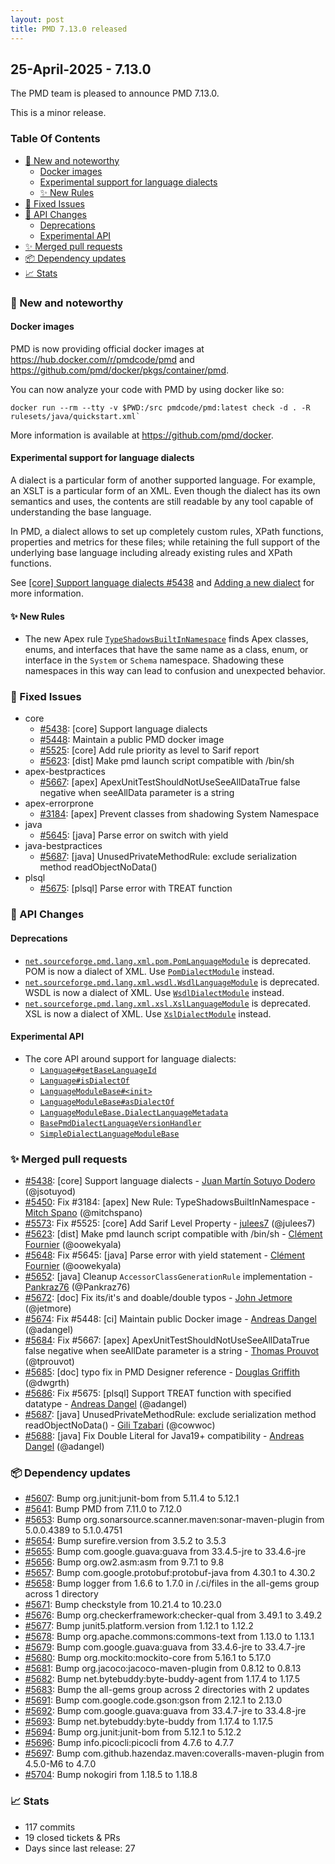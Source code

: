 ```yaml
---
layout: post
title: PMD 7.13.0 released
---
```




## 25-April-2025 - 7.13.0

The PMD team is pleased to announce PMD 7.13.0.

This is a minor release.

### Table Of Contents

* [🚀 New and noteworthy](#new-and-noteworthy)
    * [Docker images](#docker-images)
    * [Experimental support for language dialects](#experimental-support-for-language-dialects)
    * [✨ New Rules](#new-rules)
* [🐛 Fixed Issues](#fixed-issues)
* [🚨 API Changes](#api-changes)
    * [Deprecations](#deprecations)
    * [Experimental API](#experimental-api)
* [✨ Merged pull requests](#merged-pull-requests)
* [📦 Dependency updates](#dependency-updates)
* [📈 Stats](#stats)

### 🚀 New and noteworthy

#### Docker images

PMD is now providing official docker images at <https://hub.docker.com/r/pmdcode/pmd> and
<https://github.com/pmd/docker/pkgs/container/pmd>.

You can now analyze your code with PMD by using docker like so:

```
docker run --rm --tty -v $PWD:/src pmdcode/pmd:latest check -d . -R rulesets/java/quickstart.xml`
```

More information is available at <https://github.com/pmd/docker>.

#### Experimental support for language dialects

A dialect is a particular form of another supported language. For example, an XSLT is a particular
form of an XML. Even though the dialect has its own semantics and uses, the contents are still readable
by any tool capable of understanding the base language.

In PMD, a dialect allows to set up completely custom rules, XPath functions, properties and metrics
for these files; while retaining the full support of the underlying base language including
already existing rules and XPath functions.

See [[core] Support language dialects #5438](https://github.com/pmd/pmd/pull/5438) and
[Adding a new dialect](https://docs.pmd-code.org/pmd-doc-7.13.0/pmd_devdocs_major_adding_dialect.html) for more information.

#### ✨ New Rules

* The new Apex rule [`TypeShadowsBuiltInNamespace`](https://docs.pmd-code.org/pmd-doc-7.13.0/pmd_rules_apex_errorprone.html#typeshadowsbuiltinnamespace) finds Apex classes, enums, and interfaces
  that have the same name as a class, enum, or interface in the `System` or `Schema` namespace.
  Shadowing these namespaces in this way can lead to confusion and unexpected behavior.

### 🐛 Fixed Issues
* core
  * [#5438](https://github.com/pmd/pmd/issues/5438): \[core] Support language dialects
  * [#5448](https://github.com/pmd/pmd/issues/5448): Maintain a public PMD docker image
  * [#5525](https://github.com/pmd/pmd/issues/5525): \[core] Add rule priority as level to Sarif report
  * [#5623](https://github.com/pmd/pmd/issues/5623): \[dist] Make pmd launch script compatible with /bin/sh
* apex-bestpractices
  * [#5667](https://github.com/pmd/pmd/issues/5667): \[apex] ApexUnitTestShouldNotUseSeeAllDataTrue false negative when seeAllData parameter is a string
* apex-errorprone
  * [#3184](https://github.com/pmd/pmd/issues/3184): \[apex] Prevent classes from shadowing System Namespace
* java
  * [#5645](https://github.com/pmd/pmd/issues/5645): \[java] Parse error on switch with yield
* java-bestpractices
  * [#5687](https://github.com/pmd/pmd/issues/5687): \[java] UnusedPrivateMethodRule: exclude serialization method readObjectNoData()
* plsql
  * [#5675](https://github.com/pmd/pmd/issues/5675): \[plsql] Parse error with TREAT function

### 🚨 API Changes

#### Deprecations
* <a href="https://docs.pmd-code.org/apidocs/pmd-xml/7.13.0/net/sourceforge/pmd/lang/xml/pom/PomLanguageModule.html#"><code>net.sourceforge.pmd.lang.xml.pom.PomLanguageModule</code></a> is deprecated. POM is now a dialect of XML.
  Use <a href="https://docs.pmd-code.org/apidocs/pmd-xml/7.13.0/net/sourceforge/pmd/lang/xml/pom/PomDialectModule.html#"><code>PomDialectModule</code></a> instead.
* <a href="https://docs.pmd-code.org/apidocs/pmd-xml/7.13.0/net/sourceforge/pmd/lang/xml/wsdl/WsdlLanguageModule.html#"><code>net.sourceforge.pmd.lang.xml.wsdl.WsdlLanguageModule</code></a> is deprecated. WSDL is now a dialect of XML.
  Use <a href="https://docs.pmd-code.org/apidocs/pmd-xml/7.13.0/net/sourceforge/pmd/lang/xml/wsdl/WsdlDialectModule.html#"><code>WsdlDialectModule</code></a> instead.
* <a href="https://docs.pmd-code.org/apidocs/pmd-xml/7.13.0/net/sourceforge/pmd/lang/xml/xsl/XslLanguageModule.html#"><code>net.sourceforge.pmd.lang.xml.xsl.XslLanguageModule</code></a> is deprecated. XSL is now a dialect of XML.
  Use <a href="https://docs.pmd-code.org/apidocs/pmd-xml/7.13.0/net/sourceforge/pmd/lang/xml/xsl/XslDialectModule.html#"><code>XslDialectModule</code></a> instead.

#### Experimental API
* The core API around support for language dialects:
  * <a href="https://docs.pmd-code.org/apidocs/pmd-core/7.13.0/net/sourceforge/pmd/lang/Language.html#getBaseLanguageId()"><code>Language#getBaseLanguageId</code></a>
  * <a href="https://docs.pmd-code.org/apidocs/pmd-core/7.13.0/net/sourceforge/pmd/lang/Language.html#isDialectOf(net.sourceforge.pmd.lang.Language)"><code>Language#isDialectOf</code></a>
  * <a href="https://docs.pmd-code.org/apidocs/pmd-core/7.13.0/net/sourceforge/pmd/lang/LanguageModuleBase.html#<init>(net.sourceforge.pmd.lang.LanguageModuleBase.DialectLanguageMetadata)"><code>LanguageModuleBase#&lt;init&gt;</code></a>
  * <a href="https://docs.pmd-code.org/apidocs/pmd-core/7.13.0/net/sourceforge/pmd/lang/LanguageModuleBase.html#asDialectOf(java.lang.String)"><code>LanguageModuleBase#asDialectOf</code></a>
  * <a href="https://docs.pmd-code.org/apidocs/pmd-core/7.13.0/net/sourceforge/pmd/lang/LanguageModuleBase.DialectLanguageMetadata.html#"><code>LanguageModuleBase.DialectLanguageMetadata</code></a>
  * <a href="https://docs.pmd-code.org/apidocs/pmd-core/7.13.0/net/sourceforge/pmd/lang/impl/BasePmdDialectLanguageVersionHandler.html#"><code>BasePmdDialectLanguageVersionHandler</code></a>
  * <a href="https://docs.pmd-code.org/apidocs/pmd-core/7.13.0/net/sourceforge/pmd/lang/impl/SimpleDialectLanguageModuleBase.html#"><code>SimpleDialectLanguageModuleBase</code></a>

### ✨ Merged pull requests
<!-- content will be automatically generated, see /do-release.sh -->
* [#5438](https://github.com/pmd/pmd/pull/5438): \[core] Support language dialects - [Juan Martín Sotuyo Dodero](https://github.com/jsotuyod) (@jsotuyod)
* [#5450](https://github.com/pmd/pmd/pull/5450): Fix #3184: \[apex] New Rule: TypeShadowsBuiltInNamespace - [Mitch Spano](https://github.com/mitchspano) (@mitchspano)
* [#5573](https://github.com/pmd/pmd/pull/5573): Fix #5525: \[core] Add Sarif Level Property - [julees7](https://github.com/julees7) (@julees7)
* [#5623](https://github.com/pmd/pmd/pull/5623): \[dist] Make pmd launch script compatible with /bin/sh - [Clément Fournier](https://github.com/oowekyala) (@oowekyala)
* [#5648](https://github.com/pmd/pmd/pull/5648): Fix #5645: \[java] Parse error with yield statement - [Clément Fournier](https://github.com/oowekyala) (@oowekyala)
* [#5652](https://github.com/pmd/pmd/pull/5652): \[java] Cleanup `AccessorClassGenerationRule` implementation - [Pankraz76](https://github.com/Pankraz76) (@Pankraz76)
* [#5672](https://github.com/pmd/pmd/pull/5672): \[doc] Fix its/it's and doable/double typos - [John Jetmore](https://github.com/jetmore) (@jetmore)
* [#5674](https://github.com/pmd/pmd/pull/5674): Fix #5448: \[ci] Maintain public Docker image - [Andreas Dangel](https://github.com/adangel) (@adangel)
* [#5684](https://github.com/pmd/pmd/pull/5684): Fix #5667: \[apex] ApexUnitTestShouldNotUseSeeAllDataTrue false negative when seeAllDate parameter is a string - [Thomas Prouvot](https://github.com/tprouvot) (@tprouvot)
* [#5685](https://github.com/pmd/pmd/pull/5685): \[doc] typo fix in PMD Designer reference - [Douglas Griffith](https://github.com/dwgrth) (@dwgrth)
* [#5686](https://github.com/pmd/pmd/pull/5686): Fix #5675: \[plsql] Support TREAT function with specified datatype - [Andreas Dangel](https://github.com/adangel) (@adangel)
* [#5687](https://github.com/pmd/pmd/pull/5687): \[java] UnusedPrivateMethodRule: exclude serialization method readObjectNoData() - [Gili Tzabari](https://github.com/cowwoc) (@cowwoc)
* [#5688](https://github.com/pmd/pmd/pull/5688): \[java] Fix Double Literal for Java19+ compatibility - [Andreas Dangel](https://github.com/adangel) (@adangel)

### 📦 Dependency updates
<!-- content will be automatically generated, see /do-release.sh -->
* [#5607](https://github.com/pmd/pmd/pull/5607): Bump org.junit:junit-bom from 5.11.4 to 5.12.1
* [#5641](https://github.com/pmd/pmd/pull/5641): Bump PMD from 7.11.0 to 7.12.0
* [#5653](https://github.com/pmd/pmd/pull/5653): Bump org.sonarsource.scanner.maven:sonar-maven-plugin from 5.0.0.4389 to 5.1.0.4751
* [#5654](https://github.com/pmd/pmd/pull/5654): Bump surefire.version from 3.5.2 to 3.5.3
* [#5655](https://github.com/pmd/pmd/pull/5655): Bump com.google.guava:guava from 33.4.5-jre to 33.4.6-jre
* [#5656](https://github.com/pmd/pmd/pull/5656): Bump org.ow2.asm:asm from 9.7.1 to 9.8
* [#5657](https://github.com/pmd/pmd/pull/5657): Bump com.google.protobuf:protobuf-java from 4.30.1 to 4.30.2
* [#5658](https://github.com/pmd/pmd/pull/5658): Bump logger from 1.6.6 to 1.7.0 in /.ci/files in the all-gems group across 1 directory
* [#5671](https://github.com/pmd/pmd/pull/5671): Bump checkstyle from 10.21.4 to 10.23.0
* [#5676](https://github.com/pmd/pmd/pull/5676): Bump org.checkerframework:checker-qual from 3.49.1 to 3.49.2
* [#5677](https://github.com/pmd/pmd/pull/5677): Bump junit5.platform.version from 1.12.1 to 1.12.2
* [#5678](https://github.com/pmd/pmd/pull/5678): Bump org.apache.commons:commons-text from 1.13.0 to 1.13.1
* [#5679](https://github.com/pmd/pmd/pull/5679): Bump com.google.guava:guava from 33.4.6-jre to 33.4.7-jre
* [#5680](https://github.com/pmd/pmd/pull/5680): Bump org.mockito:mockito-core from 5.16.1 to 5.17.0
* [#5681](https://github.com/pmd/pmd/pull/5681): Bump org.jacoco:jacoco-maven-plugin from 0.8.12 to 0.8.13
* [#5682](https://github.com/pmd/pmd/pull/5682): Bump net.bytebuddy:byte-buddy-agent from 1.17.4 to 1.17.5
* [#5683](https://github.com/pmd/pmd/pull/5683): Bump the all-gems group across 2 directories with 2 updates
* [#5691](https://github.com/pmd/pmd/pull/5691): Bump com.google.code.gson:gson from 2.12.1 to 2.13.0
* [#5692](https://github.com/pmd/pmd/pull/5692): Bump com.google.guava:guava from 33.4.7-jre to 33.4.8-jre
* [#5693](https://github.com/pmd/pmd/pull/5693): Bump net.bytebuddy:byte-buddy from 1.17.4 to 1.17.5
* [#5694](https://github.com/pmd/pmd/pull/5694): Bump org.junit:junit-bom from 5.12.1 to 5.12.2
* [#5696](https://github.com/pmd/pmd/pull/5696): Bump info.picocli:picocli from 4.7.6 to 4.7.7
* [#5697](https://github.com/pmd/pmd/pull/5697): Bump com.github.hazendaz.maven:coveralls-maven-plugin from 4.5.0-M6 to 4.7.0
* [#5704](https://github.com/pmd/pmd/pull/5704): Bump nokogiri from 1.18.5 to 1.18.8

### 📈 Stats
<!-- content will be automatically generated, see /do-release.sh -->
* 117 commits
* 19 closed tickets & PRs
* Days since last release: 27
